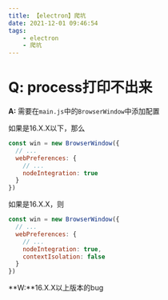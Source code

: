 ```yaml
---
title: 【electron】爬坑
date: 2021-12-01 09:46:54
tags:
    - electron
    - 爬坑
---
```




# Q: process打印不出来

**A:** 需要在```main.js```中的```BrowserWindow```中添加配置

如果是16.X.X以下，那么

```javascript
const win = new BrowserWindow({
  // ...
  webPreferences: {
    // ...
    nodeIntegration: true
  }
})
```

如果是16.X.X，则

```javascript
const win = new BrowserWindow({
  // ...
  webPreferences: {
    // ...
    nodeIntegration: true,
    contextIsolation: false
  }
})
```

**W:**16.X.X以上版本的bug
